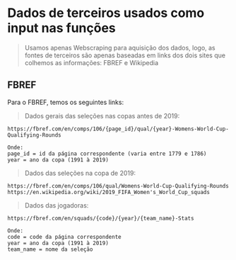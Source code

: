 # Dados de terceiros usados como input nas funções

> Usamos apenas Webscraping para aquisição dos dados, logo, as fontes de terceiros são apenas baseadas em links dos dois sites que colhemos as informações: FBREF e Wikipedia

## FBREF

Para o FBREF, temos os seguintes links:

> Dados gerais das seleções nas copas antes de 2019:

~~~
https://fbref.com/en/comps/106/{page_id}/qual/{year}-Womens-World-Cup-Qualifying-Rounds

Onde:
page_id = id da página correspondente (varia entre 1779 e 1786)
year = ano da copa (1991 à 2019)
~~~

> Dados das seleções na copa de 2019:

~~~
https://fbref.com/en/comps/106/qual/Womens-World-Cup-Qualifying-Rounds
https://en.wikipedia.org/wiki/2019_FIFA_Women's_World_Cup_squads
~~~

> Dados das jogadoras:

~~~
https://fbref.com/en/squads/{code}/{year}/{team_name}-Stats

Onde:
code = code da página correspondente
year = ano da copa (1991 à 2019)
team_name = nome da seleção
~~~
